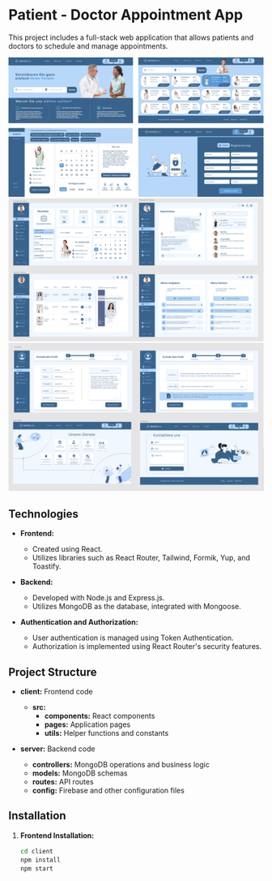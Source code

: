 # Patient - Doctor Appointment App

This project includes a full-stack web application that allows patients and doctors to schedule and manage appointments. 

<img alt="alt_text" src="./Frontend/projectIMG.jpg"/>
<img alt="alt_text" src="./Frontend/projectIMG2.jpg"/>
<img alt="alt_text" src="./Frontend/projectIMG3.jpg"/>

## Technologies

- **Frontend:**
  - Created using React. 
  - Utilizes libraries such as React Router, Tailwind, Formik, Yup, and Toastify.

- **Backend:**
  - Developed with Node.js and Express.js.
  - Utilizes MongoDB as the database, integrated with Mongoose.
  
- **Authentication and Authorization:** 
  - User authentication is managed using Token Authentication.
  - Authorization is implemented using React Router's security features.

## Project Structure 

- **client:** Frontend code
  - **src:**
    - **components:** React components
    - **pages:** Application pages
    - **utils:** Helper functions and constants

- **server:** Backend code
  - **controllers:** MongoDB operations and business logic
  - **models:** MongoDB schemas
  - **routes:** API routes
  - **config:** Firebase and other configuration files

## Installation

1. **Frontend Installation:**
   ```bash
   cd client
   npm install
   npm start
